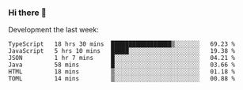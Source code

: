 ### Hi there 👋

Development the last week:
<!--START_SECTION:waka-->

```text
TypeScript   18 hrs 30 mins  █████████████████▒░░░░░░░   69.23 %
JavaScript   5 hrs 10 mins   █████░░░░░░░░░░░░░░░░░░░░   19.38 %
JSON         1 hr 7 mins     █░░░░░░░░░░░░░░░░░░░░░░░░   04.21 %
Java         58 mins         █░░░░░░░░░░░░░░░░░░░░░░░░   03.66 %
HTML         18 mins         ▒░░░░░░░░░░░░░░░░░░░░░░░░   01.18 %
TOML         14 mins         ▒░░░░░░░░░░░░░░░░░░░░░░░░   00.88 %
```

<!--END_SECTION:waka-->

<!--
**JASONPANGGO/jasonpanggo** is a ✨ _special_ ✨ repository because its `README.md` (this file) appears on your GitHub profile.

Here are some ideas to get you started:

- 🔭 I’m currently working on ...
- 🌱 I’m currently learning ...
- 👯 I’m looking to collaborate on ...
- 🤔 I’m looking for help with ...
- 💬 Ask me about ...
- 📫 How to reach me: ...
- 😄 Pronouns: ...
- ⚡ Fun fact: ...
-->
